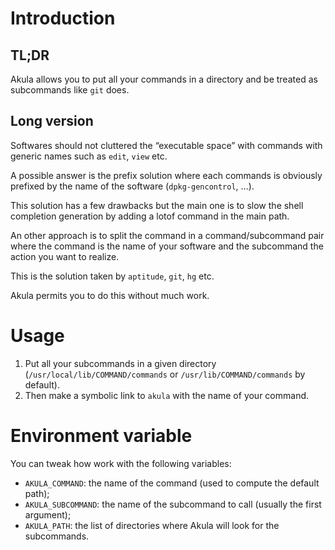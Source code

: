 # Introduction

## TL;DR

Akula allows you to put all your commands in a directory and be treated as
subcommands like `git` does.

## Long version

Softwares should not cluttered the “executable space” with commands with generic
names such as `edit`, `view` etc.

A possible answer is the prefix solution where each commands is obviously
prefixed by the name of the software (`dpkg-gencontrol`, …).

This solution has a few drawbacks but the main one is to slow the shell
completion generation by adding a lotof command in the main path.

An other approach is to split the command in a command/subcommand pair where the
command is the name of your software and the subcommand the action you want to
realize.

This is the solution taken by `aptitude`, `git`, `hg` etc.

Akula permits you to do this without much work.

# Usage

1. Put all your subcommands in a given directory (`/usr/local/lib/COMMAND/commands` or
   `/usr/lib/COMMAND/commands` by default).
2. Then make a symbolic link to `akula` with the name of your command.

# Environment variable

You can tweak how work with the following variables:

- `AKULA_COMMAND`: the name of the command (used to compute the default path);
- `AKULA_SUBCOMMAND`: the name of the subcommand to call (usually the first
  argument);
- `AKULA_PATH`: the list of directories where Akula will look for the
  subcommands.

